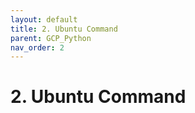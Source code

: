 ```yaml
---
layout: default
title: 2. Ubuntu Command
parent: GCP_Python
nav_order: 2
---
```


# 2. Ubuntu Command
